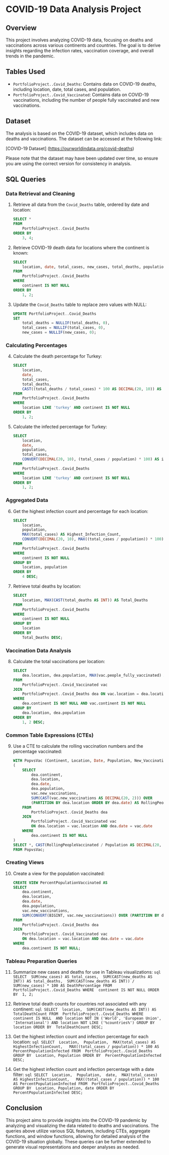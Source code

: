 # COVID-19 Data Analysis Project

## Overview

This project involves analyzing COVID-19 data, focusing on deaths and vaccinations across various continents and countries. The goal is to derive insights regarding the infection rates, vaccination coverage, and overall trends in the pandemic.

## Tables Used

- `PortfolioProject..Covid_Deaths`: Contains data on COVID-19 deaths, including location, date, total cases, and population.
- `PortfolioProject..Covid_Vaccinated`: Contains data on COVID-19 vaccinations, including the number of people fully vaccinated and new vaccinations.

## Dataset

The analysis is based on the COVID-19 dataset, which includes data on deaths and vaccinations. The dataset can be accessed at the following link:

[COVID-19 Dataset] (https://ourworldindata.org/covid-deaths)

Please note that the dataset may have been updated over time, so ensure you are using the correct version for consistency in analysis.


## SQL Queries

### Data Retrieval and Cleaning

1. Retrieve all data from the `Covid_Deaths` table, ordered by date and location:
    ```sql
    SELECT *
    FROM 
        PortfolioProject..Covid_Deaths
    ORDER BY
        3, 4;
    ```

2. Retrieve COVID-19 death data for locations where the continent is known:
    ```sql
    SELECT
        location, date, total_cases, new_cases, total_deaths, population
    FROM
        PortfolioProject..Covid_Deaths
    WHERE
        continent IS NOT NULL
    ORDER BY 
        1, 2;
    ```

3. Update the `Covid_Deaths` table to replace zero values with NULL:
    ```sql
    UPDATE PortfolioProject..Covid_Deaths
    SET 
        total_deaths = NULLIF(total_deaths, 0),
        total_cases = NULLIF(total_cases, 0),
        new_cases = NULLIF(new_cases, 0);
    ```

### Calculating Percentages

4. Calculate the death percentage for Turkey:
    ```sql
    SELECT 
        location, 
        date, 
        total_cases, 
        total_deaths, 
        CAST((total_deaths / total_cases) * 100 AS DECIMAL(20, 10)) AS death_percentage
    FROM 
        PortfolioProject..Covid_Deaths
    WHERE 
        location LIKE 'turkey' AND continent IS NOT NULL
    ORDER BY 
        1, 2;
    ```

5. Calculate the infected percentage for Turkey:
    ```sql
    SELECT 
        location, 
        date, 
        population, 
        total_cases, 
        CONVERT(DECIMAL(20, 10), (total_cases / population) * 100) AS infected_percentage
    FROM 
        PortfolioProject..Covid_Deaths
    WHERE 
        location LIKE 'turkey' AND continent IS NOT NULL
    ORDER BY 
        1, 2;
    ```

### Aggregated Data

6. Get the highest infection count and percentage for each location:
    ```sql
    SELECT 
        location, 
        population, 
        MAX(total_cases) AS Highest_Infection_Count, 
        CONVERT(DECIMAL(20, 10), MAX((total_cases / population)) * 100) AS infected_percentage
    FROM 
        PortfolioProject..Covid_Deaths
    WHERE 
        continent IS NOT NULL
    GROUP BY
        location, population
    ORDER BY 
        4 DESC;
    ```

7. Retrieve total deaths by location:
    ```sql
    SELECT
        location, MAX(CAST(total_deaths AS INT)) AS Total_Deaths
    FROM
        PortfolioProject..Covid_Deaths
    WHERE 
        continent IS NOT NULL
    GROUP BY
        location
    ORDER BY
        Total_Deaths DESC;
    ```

### Vaccination Data Analysis

8. Calculate the total vaccinations per location:
    ```sql
    SELECT
        dea.location, dea.population, MAX(vac.people_fully_vaccinated) AS Total_Vaccinated
    FROM
        PortfolioProject..Covid_Vaccinated vac
    JOIN 
        PortfolioProject..Covid_Deaths dea ON vac.location = dea.location AND vac.date = dea.date
    WHERE 
        dea.continent IS NOT NULL AND vac.continent IS NOT NULL
    GROUP BY 
        dea.location, dea.population
    ORDER BY 
        1, 2 DESC;
    ```

### Common Table Expressions (CTEs)

9. Use a CTE to calculate the rolling vaccination numbers and the percentage vaccinated:
    ```sql
    WITH PopvsVac (Continent, Location, Date, Population, New_Vaccinations, RollingPeopleVaccinated) AS
    (
        SELECT
            dea.continent,
            dea.location,
            dea.date,
            dea.population,
            vac.new_vaccinations,
            SUM(CAST(vac.new_vaccinations AS DECIMAL(20, 2))) OVER
            (PARTITION BY dea.location ORDER BY dea.date) AS RollingPeopleVaccinated
        FROM
            PortfolioProject..Covid_Deaths dea
        JOIN
            PortfolioProject..Covid_Vaccinated vac
            ON dea.location = vac.location AND dea.date = vac.date
        WHERE 
            dea.continent IS NOT NULL
    )
    SELECT *, CAST(RollingPeopleVaccinated / Population AS DECIMAL(20, 10)) * 100 AS PercentageVaccinated 
    FROM PopvsVac;
    ```

### Creating Views

10. Create a view for the population vaccinated:
    ```sql
    CREATE VIEW PercentPopulationVaccinated AS 
    SELECT
        dea.continent, 
        dea.location, 
        dea.date, 
        dea.population, 
        vac.new_vaccinations,
        SUM(CONVERT(BIGINT, vac.new_vaccinations)) OVER (PARTITION BY dea.location ORDER BY dea.date) AS RollingPeopleVaccinated
    FROM
        PortfolioProject..Covid_Deaths dea
    JOIN
        PortfolioProject..Covid_Vaccinated vac
        ON dea.location = vac.location AND dea.date = vac.date
    WHERE
        dea.continent IS NOT NULL;
    ```

### Tableau Preparation Queries

11. Summarize new cases and deaths for use in Tableau visualizations:
        ```sql
        SELECT 
        SUM(new_cases) AS total_cases, 
        SUM(CAST(new_deaths AS INT)) AS total_deaths, 
        SUM(CAST(new_deaths AS INT)) / SUM(new_cases) * 100 AS DeathPercentage
    FROM 
        PortfolioProject..Covid_Deaths
    WHERE 
        continent IS NOT NULL
    ORDER BY 
        1, 2;
        ```
    
12. Retrieve total death counts for countries not associated with any continent:
        ```sql
        SELECT 
        location, 
        SUM(CAST(new_deaths AS INT)) AS TotalDeathCount
    FROM 
        PortfolioProject..Covid_Deaths
    WHERE 
        continent IS NULL 
        AND location NOT IN ('World', 'European Union', 'International')
        AND location NOT LIKE ('%countries%')
    GROUP BY 
        location
    ORDER BY 
        TotalDeathCount DESC;
        ```
13. Get the highest infection count and infection percentage for each location:
        ```sql
        SELECT 
        Location, 
        Population, 
        MAX(total_cases) AS HighestInfectionCount,  
        MAX((total_cases / population)) * 100 AS PercentPopulationInfected
    FROM 
        PortfolioProject..Covid_Deaths
    GROUP BY 
        Location, Population
    ORDER BY 
        PercentPopulationInfected DESC;
        ```

14. Get the highest infection count and infection percentage with a date filter:
        ```sql
        SELECT 
        Location, 
        Population, 
        date, 
        MAX(total_cases) AS HighestInfectionCount,  
        MAX((total_cases / population)) * 100 AS PercentPopulationInfected
    FROM 
        PortfolioProject..Covid_Deaths
    GROUP BY 
        Location, Population, date
    ORDER BY 
        PercentPopulationInfected DESC;
        ```
    
## Conclusion

This project aims to provide insights into the COVID-19 pandemic by analyzing and visualizing the data related to deaths and vaccinations. The queries above utilize various SQL features, including CTEs, aggregate functions, and window functions, allowing for detailed analysis of the COVID-19 situation globally. These queries can be further extended to generate visual representations and deeper analyses as needed.

